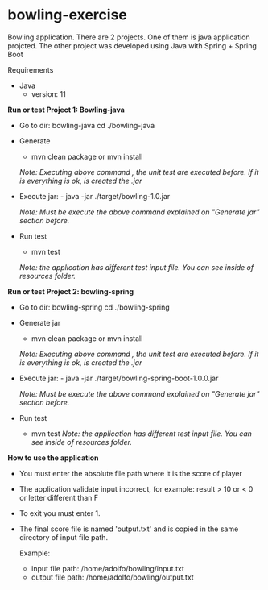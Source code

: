 # bowling-exercise
Bowling application. There are 2 projects. One of them is java application projcted. The other project was developed using Java with Spring + Spring Boot

Requirements
  - Java
      - version: 11

<b>Run or test Project 1: Bowling-java</b>
  - Go to dir: bowling-java
    cd ./bowling-java
    
  - Generate
    - mvn clean package or mvn install
  
    <i>Note: Executing above command , the unit test are executed before. If it is everything is ok, is created the .jar</i>

  - Execute jar: - java -jar ./target/bowling-1.0.jar
   
    <i>Note: Must be execute the above command explained on "Generate jar" section before.</i>
   
  - Run test
    - mvn test
    
    <i>Note: the application has different test input file. You can see inside of resources folder.</i>


<b>Run or test Project 2: bowling-spring</b>
  - Go to dir: bowling-spring
    cd ./bowling-spring
    
  - Generate jar
    - mvn clean package or mvn install
  
    <i>Note: Executing above command , the unit test are executed before. If it is everything is ok, is created the .jar</i>

  - Execute jar: - java -jar ./target/bowling-spring-boot-1.0.0.jar
  
    <i>Note: Must be execute the above command explained on "Generate jar" section before.</i>
  
  - Run test
    - mvn test
    <i>Note: the application has different test input file. You can see inside of resources folder.</i>


<b>How to use the application</b>
  - You must enter the absolute file path where it is the score of player
  - The application validate input incorrect, for example: result > 10 or < 0 or letter different than F
  - To exit you must enter 1.
  - The final score file is named 'output.txt' and is copied in the same directory of input file path.
  
    Example:
      - input file path: /home/adolfo/bowling/input.txt
      - output file path: /home/adolfo/bowling/output.txt
      
  
  
